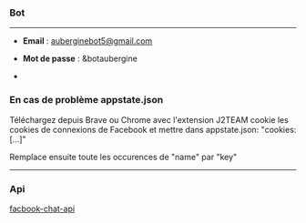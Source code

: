 ### Bot
___
* **Email** : auberginebot5@gmail.com

* **Mot de passe** : &botaubergine
* 
### En cas de problème appstate.json
Téléchargez depuis Brave ou Chrome avec l'extension J2TEAM cookie les cookies de connexions de Facebook et mettre dans appstate.json: "cookies:[...]"

Remplace ensuite toute les occurences de "name" par "key"

___

### Api
[facbook-chat-api](https://github.com/Schmavery/facebook-chat-api)

